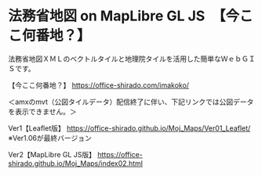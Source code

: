 # 法務省地図 on MapLibre GL JS　【今ここ何番地？】

法務省地図ＸＭＬのベクトルタイルと地理院タイルを活用した簡単なＷｅｂＧＩＳです。

【今ここ何番地？】
https://office-shirado.com/imakoko/




＜amxのmvt（公図タイルデータ）配信終了に伴い、下記リンクでは公図データを表示できません。＞

Ver1【Leaflet版】
https://office-shirado.github.io/Moj_Maps/Ver01_Leaflet/
※Ver1.06が最終バージョン

Ver2【MapLibre GL JS版】
https://office-shirado.github.io/Moj_Maps/index02.html
